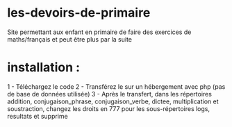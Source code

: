 # les-devoirs-de-primaire
Site permettant aux enfant en primaire de faire des exercices de maths/français et peut être plus par la suite

# installation :
1 - Téléchargez le code
2 - Transférez le sur un hébergement avec php (pas de base de données utilisée)
3 - Après le transfert, dans les répertoires addition, conjugaison_phrase, conjugaison_verbe, dictee, multiplication et soustraction, changez les droits en 777 pour les sous-répertoires logs, resultats et supprime
